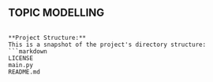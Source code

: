 ## TOPIC MODELLING
```

**Project Structure:**
This is a snapshot of the project's directory structure:
```markdown
LICENSE
main.py
README.md